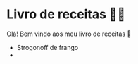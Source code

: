 # Livro de receitas :man_cook:

Olá! Bem vindo aos meu livro de receitas :cake:

- Strogonoff de frango
- ​